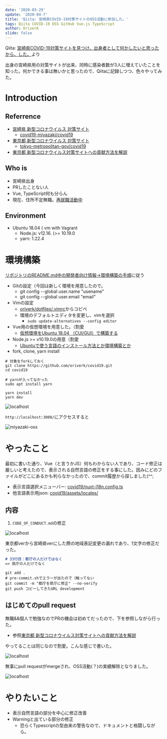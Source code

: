 ```yaml
---
date: '2020-03-29'
update: '2020-04-7'
title: 'Qiita: 宮崎県COVID-19対策サイトのOSS活動に参加した。'
tags: Qiita COVID-19 OSS GitHub Vue.js TypeScript
author: OriverK
slide: false
---
```


Qiita: [宮崎県COVID-19対策サイトを見つけ、出身者として何かしたいと思ったから、した。](https://qiita.com/OriverK/items/91429a32e6a8c191a1a6)より

出身の宮崎県用の対策サイトが出来、同時に感染者数が3人に増えていたことを知った。何かできる事は無いかと思ったので、Qiitaに記録しつつ、色々やってみた。

# Introduction
## Referrence
- [宮崎県 新型コロナウイルス 対策サイト](https://covid19-miyazaki.netlify.com/)
    - [covid19-miyazaki/covid19](https://github.com/covid19-miyazaki/covid19)
- [東京都 新型コロナウイルス 対策サイト](https://stopcovid19.metro.tokyo.lg.jp/)
    - [tokyo-metropolitan-gov/covid19](https://github.com/tokyo-metropolitan-gov/covid19)
- [東京都 新型コロナウイルス対策サイトへの貢献方法を解説](https://qiita.com/FPC_COMMUNITY/items/b9cc072813dc2231b2b2)

## Who is 
- 宮崎県出身
- PRしたことない人
- Vue, TypeScript何も分らん
- 現在、住所不定無職。[再就職活動中](https://oriverk.github.io/)

## Environment
- Ubuntu 18.04 ( vm with Vagrant
    - Node.js: v12.16. (>= 10.19.0
    - yarn: 1.22.4

# 環境構築
[リポジトリのREADME.md中の開発者向け情報->環境構築の手順](https://github.com/covid19-miyazaki/covid19#%E7%92%B0%E5%A2%83%E6%A7%8B%E7%AF%89%E3%81%AE%E6%89%8B%E9%A0%86)に従う

- Gitの設定（今回は新しく環境を用意したので。
    - git config --global user.name "usename"
    - git config --global user.email "email"
- Vimの設定
    - [oriverk/dotfiles/.vimrc](https://github.com/oriverk/dotfiles/blob/master/init.vim)からコピペ
    - 環境のデフォルトエディタを変更し、vimを選択
        - `sudo update-alternatives --config editor`
- Vue用の仮想環境を用意した。（割愛
    - [仮想環境をUbuntu 18.04 （CUI/GUI）で構築する](https://qiita.com/OriverK/items/115c0c4d3c25c89327bc)
- Node.js >= v10.19.0の用意（割愛
    - [Ubuntuで使う言語のインストール方法とか環境構築とか](https://qiita.com/OriverK/items/9da9facc9d8007146e73#nodejs)
- fork, clone, yarn install

```sh:terminal
# 対象をforkしておく
git clone https://github.com/oriverk/covid19.git
cd covid19

# yarnが入ってなかった
sudo apt install yarn

yarn install
yarn dev
```

<!-- <picture>
  <source srcSet="/assets/posts/20200300/20200329.webp" type="image/webp" />
  <img src="/assets/posts/20200300/20200329.jpg" alt="localhost" />
</picture> -->

<!-- <picture>
![localhost](/assets/posts/20200300/20200329.webp)
![localhost](/assets/posts/20200300/20200329.jpg)
</picture> -->

<picture>
  <source srcSet="/assets/posts/202003/miyazaki-oss.webp" type="image/webp">
  <img src="/assets/posts/202003/miyazaki-oss.jpg" alt="localhost">
</picture>


`http://localhost:3000/`にアクセスすると

<picture>
  <source srcSet="/assets/posts/202003/miyazaki-oss1.webp" type="image/webp">
  <img src="/assets/posts/202003/miyazaki-oss1.jpg" alt="miyazaki-oss">
</picture>

# やったこと
最初に書いた通り、Vue（と言うかJS）何もわからない人であり、コード修正は厳しいと考えたので、表示される自然言語の修正をする事にした。因みにどのファイルがどこにあるかも判らなかったので、commit履歴から探しました(^^;

- 表示言語選択メニューバー: [covid19/nuxt-i18n.config.ts](https://github.com/covid19-miyazaki/covid19/blob/development/nuxt-i18n.config.ts)
- 他言語表示用json: [covid19/assets/locales/](https://github.com/covid19-miyazaki/covid19/tree/development/assets/locales)

## 内容
1. `CODE_OF_CONDUCT.md`の修正

<picture>
  <source srcSet="/assets/posts/202003/miyazaki-oss2.webp" type="image/webp">
  <img src="/assets/posts/202003/miyazaki-oss2.jpg" alt="localhost">
</picture>

東京都verから宮崎県verにした際の地域表記変更の漏れであり、1文字の修正だった。

```md:CODE_OF_CONDUCT.md
# 33行目：都庁の人だけではなく
=> 県庁の人だけでなく
```
```sh:terminal
git add .
# pre-commit.shでエラーが出たので（触ってない
git commit -m "都庁を県庁に修正" --no-verify
git push コピーしてきたURL development
```

## はじめてのpull request
無職&&個人で勉強なのでPRの機会は初めてだったので、下を参照しながら行った。

- 参照[東京都 新型コロナウイルス対策サイトへの貢献方法を解説](https://qiita.com/FPC_COMMUNITY/items/b9cc072813dc2231b2b2#%E3%83%97%E3%83%AB%E3%83%AA%E3%82%AF%E3%82%A8%E3%82%B9%E3%83%88%E3%82%92%E9%80%81%E3%82%8B)

やってることは同じなので割愛。こんな感じで書いた。

<picture>
  <source srcSet="/assets/posts/202003/miyazaki-oss3.webp" type="image/webp">
  <img src="/assets/posts/202003/miyazaki-oss3.jpg" alt="localhost">
</picture>

無事にpull requestがmergeされ、OSS活動(？)の実績解除となりました。

<picture>
  <source srcSet="/assets/posts/202003/miyazaki-oss4.webp" type="image/webp">
  <img src="/assets/posts/202003/miyazaki-oss4.jpg" alt="localhost">
</picture>

# やりたいこと
- 表示自然言語の部分を中心に修正改善
- Warningと出ている部分の修正
  - 恐らくTypescriptの型由来の警告なので、ドキュメントと格闘しながら。